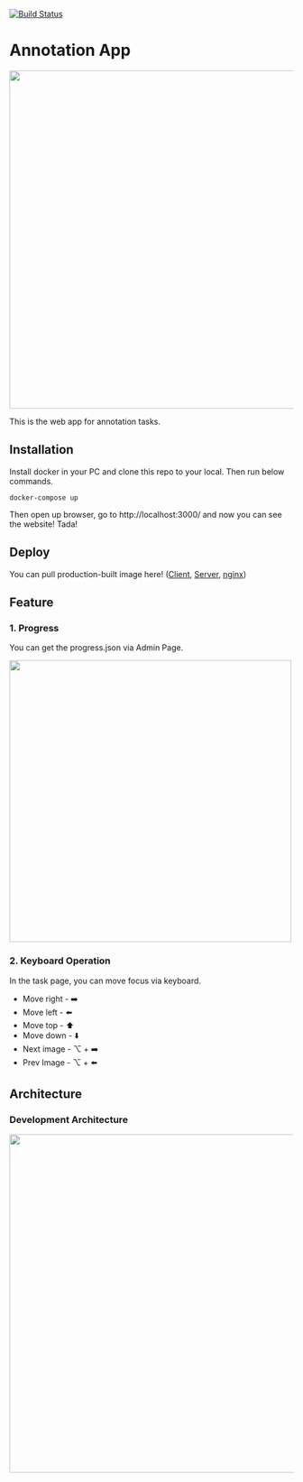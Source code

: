 
[![Build Status](https://travis-ci.com/YIPG/Annotation.svg?token=4Eu75y8n2jCAEm9jFfUz&branch=master)](https://travis-ci.com/YIPG/Annotation)

# Annotation App

<img src="https://user-images.githubusercontent.com/19145527/58791295-e4fd4f80-862c-11e9-9dc8-2c77aa45ddbf.gif" width="600px" />

This is the web app for annotation tasks.

## Installation
Install docker in your PC and clone this repo to your local. Then run below commands.

```
docker-compose up
```

Then open up browser, go to http://localhost:3000/ and now you can see the website! Tada!

## Deploy

You can pull production-built image here! ([Client](https://cloud.docker.com/repository/docker/yuyaito3/annotation-client), [Server](https://cloud.docker.com/repository/docker/yuyaito3/annotation-server), [nginx](https://cloud.docker.com/repository/docker/yuyaito3/annotation-nginx))

## Feature

### 1. Progress

You can get the progress.json via Admin Page.

<img src="https://user-images.githubusercontent.com/19145527/58790531-8683a180-862b-11e9-8903-7ef4c9256001.png" width="500px" />

### 2. Keyboard Operation

In the task page, you can move focus via keyboard.

- Move right -  :arrow_right: 
- Move left -  :arrow_left: 
- Move top - :arrow_up: 
- Move down -  :arrow_down: 
- Next image - ⌥ + :arrow_right:
- Prev Image - ⌥ + :arrow_left: 

## Architecture

### Development Architecture
<img src="https://user-images.githubusercontent.com/19145527/59350266-a6ffda00-8d56-11e9-9559-5cdc1e2fdc3c.png" width="600px" />
